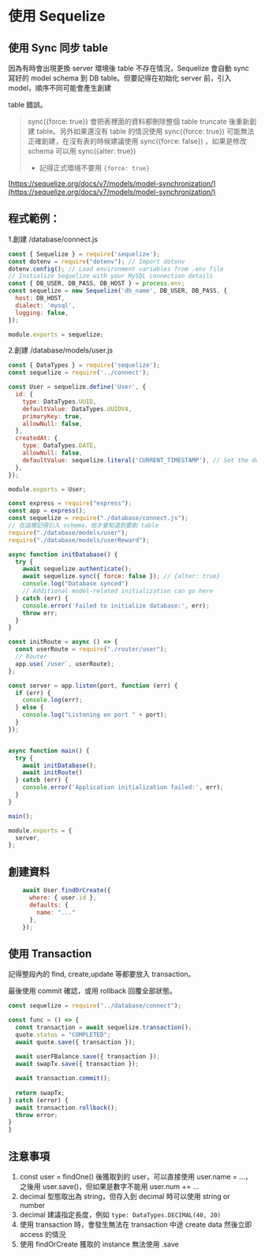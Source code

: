 # 使用 Sequelize

## 使用 Sync 同步 table

因為有時會出現更換 server 環境後 table 不存在情況，Sequelize 會自動 sync 寫好的 model schema 到 DB table。但要記得在初始化 server 前，引入 model，順序不同可能會產生創建

table 錯誤。

> sync({force: true}) 會把表裡面的資料都刪除整個 table truncate 後重新創建 table。另外如果還沒有 table 的情況使用 sync({force: true})  可能無法正確創建，在沒有表的時候建議使用  sync({force: false}) ，如果是修改 schema 可以用 sync({alter: true})
>
> * 記得正式環境不要用 `{force: true}` &#x20;

[https://sequelize.org/docs/v7/models/model-synchronization/](https://sequelize.org/docs/v7/models/model-synchronization/)

## 程式範例：

1.創建 /database/connect.js

```javascript
const { Sequelize } = require('sequelize');
const dotenv = require("dotenv"); // Import dotenv
dotenv.config(); // Load environment variables from .env file
// Initialize Sequelize with your MySQL connection details
const { DB_USER, DB_PASS, DB_HOST } = process.env;
const sequelize = new Sequelize('db_name', DB_USER, DB_PASS, {
  host: DB_HOST,
  dialect: 'mysql',
  logging: false, 
});

module.exports = sequelize;
```

2.創建 /database/models/user.js

```javascript
const { DataTypes } = require('sequelize');
const sequelize = require('../connect');

const User = sequelize.define('User', {
  id: {
    type: DataTypes.UUID,
    defaultValue: DataTypes.UUIDV4,
    primaryKey: true,
    allowNull: false,
  },
  createdAt: {
    type: DataTypes.DATE,
    allowNull: false,
    defaultValue: sequelize.literal('CURRENT_TIMESTAMP'), // Set the default value to the current timestamp
  },
});

module.exports = User;
```

```javascript
const express = require("express");
const app = express();
const sequelize = require("./database/connect.js");
// 在這裡記得引入 schema，他才會知道到要創 table
require("./database/models/user");
require("./database/models/userReward");

async function initDatabase() {
  try {
    await sequelize.authenticate();
    await sequelize.sync({ force: false }); // {alter: true}
    console.log("Database synced")
    // Additional model-related initialization can go here
  } catch (err) {
    console.error('Failed to initialize database:', err);
    throw err;
  }
}

const initRoute = async () => {
  const userRoute = require("./router/user");
  // Router
  app.use(`/user`, userRoute);
};

const server = app.listen(port, function (err) {
  if (err) {
    console.log(err);
  } else {
    console.log("Listening on port " + port);
  }
});


async function main() {
  try {
    await initDatabase();
    await initRoute()
  } catch (err) {
    console.error('Application initialization failed:', err);
  }
}

main();

module.exports = {
  server,
};
```

## 創建資料

```javascript
    await User.findOrCreate({
      where: { user.id },
      defaults: {
        name: "..."
      },
    });
```

## 使用 Transaction

記得整段內的 find, create,update 等都要放入 transaction。

最後使用 commit 確認，或用 rollback 回覆全部狀態。

```javascript
const sequelize = require("../database/connect");

const func = () => {
  const transaction = await sequelize.transaction();
  quote.status = "COMPLETED";
  await quote.save({ transaction });
  
  await userFBalance.save({ transaction });
  await swapTx.save({ transaction });

  await transaction.commit();
  
  return swapTx;
} catch (error) {
  await transaction.rollback();
  throw error;
}
}
```

## 注意事項

1. const user = findOne() 後獲取到的 user，可以直接使用 user.name = ...，之後用 user.save()，但如果是數字不能用 user.num += ...
2. decimal 型態取出為 string，但存入到 decimal 時可以使用 string or number
3. decimal 建議指定長度，例如  `type: DataTypes.DECIMAL(40, 20)`
4. 使用 transaction 時，會發生無法在 transaction 中途 create data 然後立即 access 的情況
5. 使用 findOrCreate 獲取的 instance 無法使用 .save

